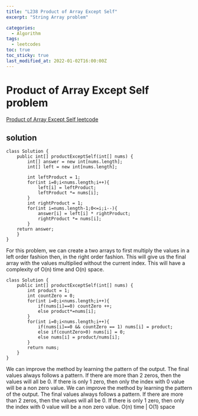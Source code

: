 ```yaml
---
title: "L238 Product of Array Except Self"
excerpt: "String Array problem"

categories:
  - Algorithm
tags:
  - leetcodes
toc: true
toc_sticky: true
last_modified_at: 2022-01-02T16:00:00Z
---
```


# Product of Array Except Self problem 

[Product of Array Except Self leetcode](https://leetcode.com/problems/product-of-array-except-self/)

## solution

```
class Solution {
    public int[] productExceptSelf(int[] nums) {
		int[] answer = new int[nums.length]; 
		int[] left = new int[nums.length]; 
		
		int leftProduct = 1;
		for(int i=0;i<nums.length;i++){
			left[i] = leftProduct;
			leftProduct *= nums[i];
		}
		int rightProduct = 1;
		for(int i=nums.length-1;0<=i;i--){
			answer[i] = left[i] * rightProduct;
			rightProduct *= nums[i];
		}
    return answer;
    }
}
```
For this problem, we can create a two arrays to first multiply the values in a left order fashion then, in the right order fashion. This will give us the final array with the values multiplied without the current index. This will have a complexity of O(n) time and O(n) space.

```
class Solution {
    public int[] productExceptSelf(int[] nums) {
        int product = 1;
        int countZero = 0;
        for(int i=0;i<nums.length;i++){
            if(nums[i]==0) countZero ++;
            else product*=nums[i];
        }
        for(int i=0;i<nums.length;i++){
            if(nums[i]==0 && countZero == 1) nums[i] = product;
            else if(countZero>0) nums[i] = 0;
            else nums[i] = product/nums[i];
        }
        return nums;
    }
}
```
We can improve the method by learning the pattern of the output. The final values always follows a pattern. If there are more than 2 zeros, then the values will all be 0. If there is only 1 zero, then only the index with 0 value will be a non zero value. 
We can improve the method by learning the pattern of the output. The final values always follows a pattern. If there are more than 2 zeros, then the values will all be 0. If there is only 1 zero, then only the index with 0 value will be a non zero value. 
O(n) time | O(1) space
